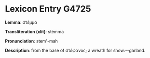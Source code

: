 # Lexicon Entry G4725

**Lemma**: στέμμα

**Transliteration (xlit)**: stémma

**Pronunciation**: stem'-mah

**Description**:
from the base of στέφανος; a wreath for show:--garland.
